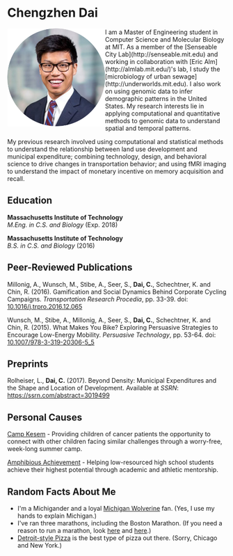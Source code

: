 # Chengzhen Dai 

<img align="left" width="225" height="225" src="headshot.png">
I am a Master of Engineering student in Computer Science and Molecular Biology at MIT. As a member of the [Senseable City Lab](http://senseable.mit.edu) and working in collaboration with [Eric Alm](http://almlab.mit.edu/)'s lab, I study the [microbiology of urban sewage](http://underworlds.mit.edu). I also work on using genomic data to infer demographic patterns in the United States. My research interests lie in applying computational and quantitative methods to genomic data to understand spatial and temporal patterns.

My previous research involved using computational and statistical methods to understand the relationship between land use development and municipal expenditure; combining technology, design, and behavioral science to drive changes in transportation behavior; and using fMRI imaging to understand the impact of monetary incentive on memory acquisition and recall.

## Education


**Massachusetts Institute of Technology**  
*M.Eng. in C.S. and Biology* (Exp. 2018)

**Massachusetts Institute of Technology**  
*B.S. in C.S. and Biology* (2016)

## Peer-Reviewed Publications
Millonig, A., Wunsch, M., Stibe, A., Seer, S., **Dai, C.**, Schechtner, K. and Chin, R. (2016). Gamification and Social Dynamics Behind Corporate Cycling Campaigns. *Transportation Research Procedia*, pp. 33-39. doi: [10.1016/j.trpro.2016.12.065](https://doi.org/10.1016/j.trpro.2016.12.065)

Wunsch, M., Stibe, A., Millonig, A., Seer, S., **Dai, C.**, Schechtner, K. and Chin, R. (2015). What Makes You Bike? Exploring Persuasive Strategies to Encourage Low-Energy Mobility. *Persuasive Technology*, pp. 53-64. doi: [10.1007/978-3-319-20306-5_5](https://doi.org/10.1007/978-3-319-20306-5_5)

## Preprints
Rolheiser, L., **Dai, C.** (2017). Beyond Density: Municipal Expenditures and the Shape and Location of Development. Available at *SSRN*: https://ssrn.com/abstract=3019499

## Personal Causes

[Camp Kesem](http://campkesem.org/mit) - Providing children of cancer patients the opportunity to connect with other children facing similar challenges through a worry-free, week-long summer camp. 

[Amphibious Achievement](http://amphibious.mit.edu/) - Helping low-resourced high school students achieve their highest potential through academic and athletic mentorship. 

## Random Facts About Me

- I'm a Michigander and a loyal [Michigan Wolverine](http://mgoblue.com/) fan. (Yes, I use my hands to explain Michigan.) 
- I've ran three marathons, including the Boston Marathon. (If you need a reason to run a marathon, look [here](http://www.wbur.org/news/2014/04/08/team-hoyt-boston-marathon) and [here](https://www.boston.com/sports/boston-marathon/2017/04/15/running-pioneers-kathrine-switzer-bobbi-gibb-took-their-own-paths-to-change).)
- [Detroit-style Pizza](https://www.eater.com/2016/1/19/10787414/detroit-style-pizza) is the best type of pizza out there. (Sorry, Chicago and New York.)
